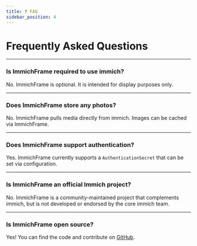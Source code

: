 ```yaml
---
title: ❓ FAQ
sidebar_position: 4
---
```


# Frequently Asked Questions

---

### Is ImmichFrame required to use immich?

No. ImmichFrame is optional. It is intended for display purposes only.

---

### Does ImmichFrame store any photos?

No. ImmichFrame pulls media directly from immich. Images can be cached via ImmichFrame.

---

### Does ImmichFrame support authentication?

Yes. ImmichFrame currently supports a `AuthenticationSecret` that can be set via configuration.

---

### Is ImmichFrame an official Immich project?

No. ImmichFrame is a community-maintained project that complements immich, but is not developed or endorsed by the core immich team.

---

### Is ImmichFrame open source?

Yes! You can find the code and contribute on [GitHub][github-root].


[github-root]: https://github.com/immichframe/ImmichFrame/blob/main